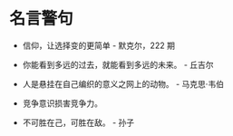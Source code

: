 # 名言警句

- 信仰，让选择变的更简单 - 默克尔，222 期

- 你能看到多远的过去，就能看到多远的未来。 - 丘吉尔

- 人是悬挂在自己编织的意义之网上的动物。 - 马克思·韦伯

- 竞争意识损害竞争力。

- 不可胜在己，可胜在敌。 - 孙子